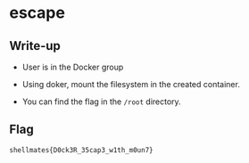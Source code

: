 # escape

## Write-up


- User is in the Docker group

- Using doker, mount the filesystem in the created container.

- You can find the flag in the `/root` directory.


## Flag

`shellmates{D0ck3R_35cap3_w1th_m0un7}`

